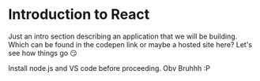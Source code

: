 # Introduction to React 

Just an intro section describing an application that we will be building. Which can be found in the codepen link or maybe a hosted site here? Let's see how things go 😏

Install node.js and VS code before proceeding. Obv Bruhhh :P
